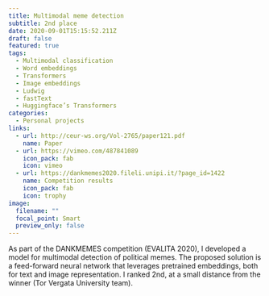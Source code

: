```yaml
---
title: Multimodal meme detection
subtitle: 2nd place
date: 2020-09-01T15:15:52.211Z
draft: false
featured: true
tags:
  - Multimodal classification
  - Word embeddings
  - Transformers
  - Image embeddings
  - Ludwig
  - fastText
  - Huggingface’s Transformers
categories:
  - Personal projects
links:
  - url: http://ceur-ws.org/Vol-2765/paper121.pdf
    name: Paper
  - url: https://vimeo.com/487841089
    icon_pack: fab
    icon: vimeo
  - url: https://dankmemes2020.fileli.unipi.it/?page_id=1422
    name: Competition results
    icon_pack: fab
    icon: trophy
image:
  filename: ""
  focal_point: Smart
  preview_only: false
---
```

As part of the DANKMEMES competition (EVALITA 2020), I developed a model for multimodal detection of political memes. The proposed solution is a feed-forward neural network that leverages pretrained embeddings, both for text and image representation. I ranked 2nd, at a small distance from the winner (Tor Vergata University team).